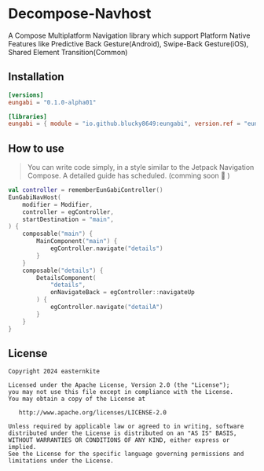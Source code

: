 # Decompose-Navhost
A Compose Multiplatform Navigation library which support Platform Native Features like Predictive Back Gesture(Android), Swipe-Back Gesture(iOS), Shared Element Transition(Common)

## Installation
```toml
[versions]
eungabi = "0.1.0-alpha01"

[libraries]
eungabi = { module = "io.github.blucky8649:eungabi", version.ref = "eungabi" }
```

## How to use
> You can write code simply, in a style similar to the Jetpack Navigation Compose. A detailed guide has scheduled. (comming soon 🤗 )
```kotlin
val controller = rememberEunGabiController()
EunGabiNavHost(
    modifier = Modifier,
    controller = egController,
    startDestination = "main",
) {
    composable("main") {
        MainComponent("main") {
            egController.navigate("details")
        }
    }
    composable("details") {
        DetailsComponent(
            "details",
            onNavigateBack = egController::navigateUp
        ) {
            egController.navigate("detailA")
        }
    }
}
```

## License
```
Copyright 2024 easternkite

Licensed under the Apache License, Version 2.0 (the "License");
you may not use this file except in compliance with the License.
You may obtain a copy of the License at

   http://www.apache.org/licenses/LICENSE-2.0

Unless required by applicable law or agreed to in writing, software
distributed under the License is distributed on an "AS IS" BASIS,
WITHOUT WARRANTIES OR CONDITIONS OF ANY KIND, either express or implied.
See the License for the specific language governing permissions and
limitations under the License.
```
